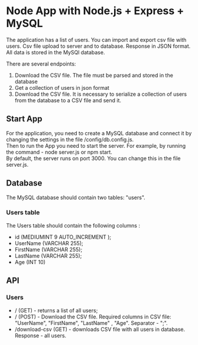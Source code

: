 # Node App with Node.js + Express + MySQL

The application has a list of users. You can import and export csv file with users. Csv file upload to server and to database. Response in JSON format. All data is stored in the MySQl database. <br />

There are several endpoints:

1. Download the CSV file. The file must be parsed and stored in the database
2. Get a collection of users in json format
3. Download the CSV file. It is necessary to serialize a collection of users from the database to a CSV file and send it.


## Start App

For the application, you need to create a MySQL database and connect it by changing the settings in the file /config/db.config.js. <br />
Then to run the App you need to start the server. For example, by running the command - node server.js or npm start. <br />
By default, the server runs on port 3000. You can change this in the file server.js.


## Database

The MySQL database should contain two tables: "users".

### Users table
The Users table should contain the following columns :
- id (MEDIUMINT 9 AUTO_INCREMENT );
- UserName (VARCHAR 255);
- FirstName (VARCHAR 255);
- LastName (VARCHAR 255);
- Age (INT 10)


## API

### Users
- / (GET) - returns a list of all users;
- / (POST) - Download the CSV file. Required columns in CSV file: "UserName", "FirstName", "LastName" , "Age". Separator - ";".
- /download-csv (GET) - downloads CSV file with all users in database. Response - all users.



